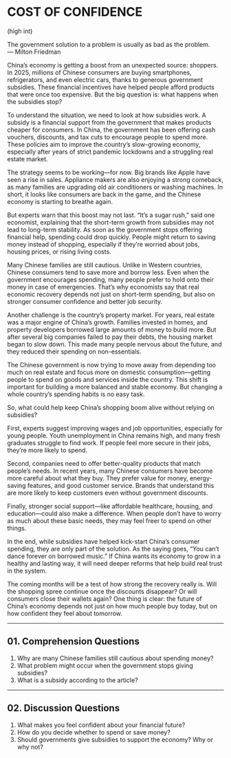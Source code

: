 # COST OF CONFIDENCE

(high int)

The government solution to a problem 
is usually as bad as the problem.  
— Milton Friedman

China’s economy is getting a boost from an unexpected source: shoppers. In 2025, millions of Chinese consumers are buying smartphones, refrigerators, and even electric cars, thanks to generous government subsidies. These financial incentives have helped people afford products that were once too expensive. But the big question is: what happens when the subsidies stop?

To understand the situation, we need to look at how subsidies work. A subsidy is a financial support from the government that makes products cheaper for consumers. In China, the government has been offering cash vouchers, discounts, and tax cuts to encourage people to spend more. These policies aim to improve the country’s slow-growing economy, especially after years of strict pandemic lockdowns and a struggling real estate market.

The strategy seems to be working—for now. Big brands like Apple have seen a rise in sales. Appliance makers are also enjoying a strong comeback, as many families are upgrading old air conditioners or washing machines. In short, it looks like consumers are back in the game, and the Chinese economy is starting to breathe again.

But experts warn that this boost may not last. “It’s a sugar rush,” said one economist, explaining that the short-term growth from subsidies may not lead to long-term stability. As soon as the government stops offering financial help, spending could drop quickly. People might return to saving money instead of shopping, especially if they’re worried about jobs, housing prices, or rising living costs.

Many Chinese families are still cautious. Unlike in Western countries, Chinese consumers tend to save more and borrow less. Even when the government encourages spending, many people prefer to hold onto their money in case of emergencies. That’s why economists say that real economic recovery depends not just on short-term spending, but also on stronger consumer confidence and better job security.

Another challenge is the country’s property market. For years, real estate was a major engine of China’s growth. Families invested in homes, and property developers borrowed large amounts of money to build more. But after several big companies failed to pay their debts, the housing market began to slow down. This made many people nervous about the future, and they reduced their spending on non-essentials.

The Chinese government is now trying to move away from depending too much on real estate and focus more on domestic consumption—getting people to spend on goods and services inside the country. This shift is important for building a more balanced and stable economy. But changing a whole country’s spending habits is no easy task.

So, what could help keep China’s shopping boom alive without relying on subsidies?

First, experts suggest improving wages and job opportunities, especially for young people. Youth unemployment in China remains high, and many fresh graduates struggle to find work. If people feel more secure in their jobs, they’re more likely to spend.

Second, companies need to offer better-quality products that match people’s needs. In recent years, many Chinese consumers have become more careful about what they buy. They prefer value for money, energy-saving features, and good customer service. Brands that understand this are more likely to keep customers even without government discounts.

Finally, stronger social support—like affordable healthcare, housing, and education—could also make a difference. When people don’t have to worry as much about these basic needs, they may feel freer to spend on other things.

In the end, while subsidies have helped kick-start China’s consumer spending, they are only part of the solution. As the saying goes, “You can’t dance forever on borrowed music.” If China wants its economy to grow in a healthy and lasting way, it will need deeper reforms that help build real trust in the system.

The coming months will be a test of how strong the recovery really is. Will the shopping spree continue once the discounts disappear? Or will consumers close their wallets again? One thing is clear: the future of China’s economy depends not just on how much people buy today, but on how confident they feel about tomorrow.

---

## 01. Comprehension Questions
1. Why are many Chinese families still cautious about spending money?  
2. What problem might occur when the government stops giving subsidies?  
3. What is a subsidy according to the article?  

---

## 02. Discussion Questions
1. What makes you feel confident about your financial future?  
2. How do you decide whether to spend or save money?  
3. Should governments give subsidies to support the economy? Why or why not?  
